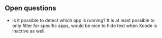 ## Open questions
* Is it possible to detect which app is running? It is at least possible to only filter for specific apps, would be nice to hide text when Xcode is inactive as well.

